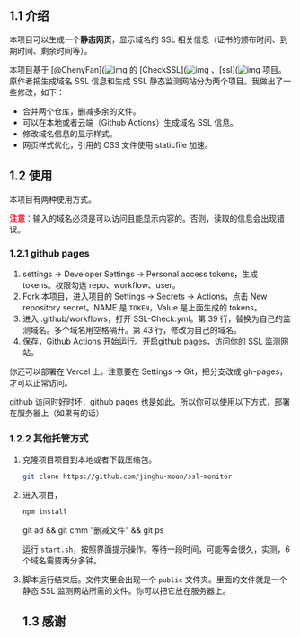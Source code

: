 ## 1.1 介绍

本项目可以生成一个**静态网页**，显示域名的 SSL 相关信息（证书的颁布时间、到期时间、剩余时间等）。

本项目基于 [@ChenyFan](![img](file:///C:\Users\khi12\AppData\Roaming\Tencent\QQTempSys\[5UQ[BL(6~BS2JV6W}N6[%S.png)https://github.com/chenyfan) 的 [CheckSSL](![img](file:///C:\Users\khi12\AppData\Roaming\Tencent\QQTempSys\[5UQ[BL(6~BS2JV6W}N6[%S.png)https://github.com/chenyfan/CheckSSL) 、[ssl](![img](file:///C:\Users\khi12\AppData\Roaming\Tencent\QQTempSys\[5UQ[BL(6~BS2JV6W}N6[%S.png)https://github.com/chenyfan/ssl) 项目。原作者把生成域名 SSL 信息和生成 SSL 静态监测网站分为两个项目。我做出了一些修改，如下：

- 合并两个仓库，删减多余的文件。
- 可以在本地或者云端（Github Actions）生成域名 SSL 信息。
- 修改域名信息的显示样式。
- 网页样式优化，引用的 CSS 文件使用 staticfile 加速。

## 1.2 使用

本项目有两种使用方式。

<font style="color:#ed1c24;font-weight:bolder;">注意</font>：输入的域名必须是可以访问且能显示内容的。否则，读取的信息会出现错误。

### 1.2.1 github pages

1. settings → Developer Settings → Personal access tokens，生成 tokens。权限勾选 repo、workflow、user。
2. Fork 本项目，进入项目的 Settings → Secrets → Actions，点击 New repository secret。NAME 是 `TOKEN`，Value 是上面生成的 tokens。
3. 进入 .github/workflows，打开 SSL-Check.yml。第 39 行，替换为自己的监测域名。多个域名用空格隔开。第 43 行，修改为自己的域名。
4. 保存，Github Actions 开始运行。开启github pages，访问你的 SSL 监测网站。

你还可以部署在 Vercel 上。注意要在 Settings → Git，把分支改成 gh-pages，才可以正常访问。

github 访问时好时坏，github pages 也是如此。所以你可以使用以下方式，部署在服务器上（如果有的话）

### 1.2.2 其他托管方式

1. 克隆项目项目到本地或者下载压缩包。

   ``` bash
   git clone https://github.com/jinghu-moon/ssl-monitor
   ```

2. 进入项目，

   ```bash
   npm install
   ```

   git ad && git cmm "删减文件" && git ps

   运行 `start.sh`，按照界面提示操作。等待一段时间，可能等会很久，实测，6 个域名需要两分多钟。

3. 脚本运行结束后。文件夹里会出现一个 `public` 文件夹。里面的文件就是一个静态 SSL 监测网站所需的文件。你可以把它放在服务器上。

   ## 1.3 感谢
